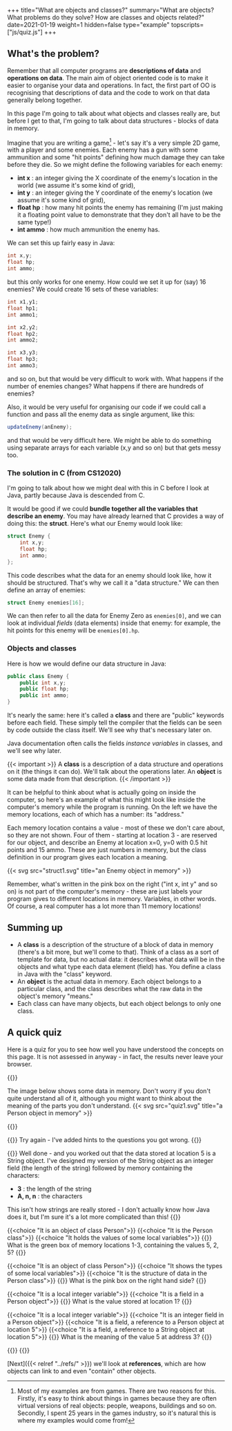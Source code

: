 +++
title="What are objects and classes?"
summary="What are objects? What problems do they solve? How are classes and objects related?"
date=2021-01-19
weight=1
hidden=false
type="example"
topscripts=["js/quiz.js"]
+++

## What's the problem?
Remember that all computer programs are **descriptions of data** and
**operations on data**.
The main aim of object oriented
code is to make it easier to organise your data and operations.
In fact, the first part of OO is recognising that descriptions of data
and the code to work on that data generally belong together.

In this page I'm going to talk about what objects and classes really are, but
before I get to that, I'm going to talk about data structures - blocks of data
in memory. 

Imagine that you are writing a game[^1] - let's say it's a very
simple 2D game, with a player and some enemies. Each enemy has
a gun with some ammunition and some "hit points" defining how
much damage they can take before they die. So we might define
the following variables for each enemy:
* **int x** : an integer giving the X coordinate of the enemy's location in the world
(we assume it's some kind of grid),
* **int y** : an integer giving the Y coordinate of the enemy's location
(we assume it's some kind of grid),
* **float hp** : how many hit points the enemy has remaining (I'm just
making it a floating point value to demonstrate that they don't all
have to be the same type!)
* **int ammo** : how much ammunition the enemy has.

We can set this up fairly easy in Java:
```java
int x,y;
float hp;
int ammo;
```
but this only works for one enemy. How could we set it up for (say)
16 enemies? We could create 16 sets of these variables:
```java
int x1,y1;
float hp1;
int ammo1;

int x2,y2;
float hp2;
int ammo2;

int x3,y3;
float hp3;
int ammo3;
```
and so on, but that would be very difficult to work with. What happens if
the number of enemies changes? What happens if
there are hundreds of enemies? 

Also, it would be very useful for organising our code if we could
call a function and pass all the enemy data
as single argument, like this:
```java
updateEnemy(anEnemy);
```
and that would be very difficult here. We might be able to do something using separate arrays for
each variable (x,y and so on) but that gets messy too.

### The solution in C (from CS12020)
I'm going to talk about how we might deal with this in C before I
look at Java, partly because Java is descended from C.

It would be good if we could **bundle together all the variables that
describe an enemy**.
You may have already learned that C provides a way of doing this:
the **struct**. Here's what our Enemy would look like:
```c
struct Enemy {
    int x,y;
    float hp;
    int ammo;
};
```
This code describes what the data for an enemy should look like, how it should
be structured. That's why we call it a "data structure."
We can then define an array of enemies:
```c
struct Enemy enemies[16];
```
We can then refer to all the data for Enemy Zero as 
```enemies[0]```, and we can look at individual *fields* (data elements) inside that
enemy: for example, the hit points for this enemy will be
```enemies[0].hp```.

### Objects and classes
Here is how we would define our data structure in Java:
```java
public class Enemy {
    public int x,y;
    public float hp;
    public int ammo;
}
```
It's nearly the same: here it's called a **class** and there are
"public" keywords before each field. These simply tell the compiler
that the fields
can be seen by code outside the class itself. We'll see why that's
necessary later on.

Java documentation often calls the fields *instance variables* in classes, and we'll
see why later.

{{< important >}}
A **class** is a description of a data structure and operations on it (the things
it can do). We'll talk about the operations later. An **object** is some data
made from that description. 
{{< /important >}}

It can be helpful to think about what is actually going on inside the
computer, so here's an example of what this might look like inside the
computer's memory while the program is running. On the left we have the memory
locations, each of which has a number: its "address." 

Each memory location contains
a value - most of these we don't care about, so they are not shown. Four of
them - starting at location 3 - are reserved for our object, and describe an
Enemy at location x=0, y=0 with 0.5 hit points and 15 ammo. These are just
numbers in memory, but the class definition in our program gives each
location a meaning.


{{< svg src="struct1.svg" title="an Enemy object in memory" >}}

Remember, what's written in the pink box on the right ("int x, int y" and so
on) is not part of the computer's memory - these are just labels your program
gives to different locations in memory. Variables, in other words. Of course,
a real computer has a lot more than 11 memory locations!

## Summing up
* A **class** is a description of the structure of a block of data in memory
(there's a bit more, but we'll come to that). Think of a class as a sort of template
for data, but no actual data: it describes what data will be in the
objects and what type each data element (field) has.
You define a class in Java with the "class" keyword.
* An **object** is the actual data in memory. Each object belongs to
a particular class, and the class describes what the raw
data in the object's memory "means."
* Each class can have many objects, but each object belongs to only
one class.


## A quick quiz
Here is a quiz for you to see how well you have understood the concepts on this page. It
is not assessed in anyway - in fact, the results never leave your browser.

{{<spoiler text="Click to show (or hide) quiz">}}

The image below shows some data in memory. Don't worry if you don't quite
understand all of it, although you might want to think about the meaning of the
parts you don't understand.
{{< svg src="quiz1.svg" title="a Person object in memory" >}}

{{<quiz quiz1>}}

{{<postmsgbad>}}
Try again - I've added hints to the questions you got wrong.
{{</postmsgbad>}}


{{<postmsggood>}}
Well done - and you worked out that the data stored at location 5 is a String object.
I've designed my version of the String object as an integer field (the length of the string)
followed by memory containing the characters:
* **3** : the length of the string
* **A, n, n** : the characters

This isn't how strings are really stored - I don't actually
know how Java does it, but I'm sure it's a lot more complicated than this!
{{</postmsggood>}}


{{<choice "It is an object of class Person">}}
{{<choice "It is the Person class">}}
{{<choice "It holds the values of some local variables">}}
{{<question answers="1" hint="Look at the notes again - is this memory or a description of data in memory?">}}
What is the green box of memory locations 1-3, containing the values 5, 2, 5?
{{</question>}}

{{<choice "It is an object of class Person">}}
{{<choice "It shows the types of some local variables">}}
{{<choice "It is the structure of data in the Person class">}}
{{<question answers="3" hint="Is this actually data in memory? What is it describing?" >}}
What is the pink box on the right hand side?
{{</question>}}

{{<choice "It is a local integer variable">}}
{{<choice "It is a field in a Person object">}}
{{<question answers="2" hint="What is this value inside?">}}
What is the value stored at location 1?
{{</question>}}


{{<choice "It is a local integer variable">}}
{{<choice "It is an integer field in a Person object">}}
{{<choice "It is a field, a reference to a Person object at location 5">}}
{{<choice "It is a field, a reference to a String object at location 5">}}
{{<question answers="4" hint="Look at the type of this location, and think what that actually is.">}}
What is the meaning of the value 5 at address 3?
{{</question>}}

{{</quiz>}}
{{</spoiler>}}



[Next]({{< relref "../refs/" >}}) we'll look at **references**,
which are how objects can link to and even "contain" other objects.


[^1]: Most of my examples are from games. There are two reasons
for this. Firstly, it's easy to think about things in games
because they are often virtual versions of real objects: people,
weapons, buildings and so on. Secondly, I spent 25 years in the 
games industry, so it's natural this is where my examples would
come from!
